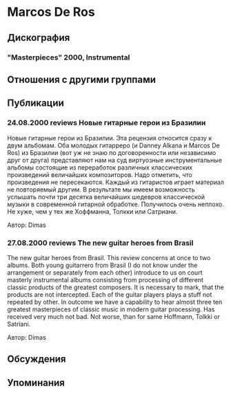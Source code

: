 # Marcos De Ros



## Дискография

### "Masterpieces" 2000, Instrumental




## Отношения с другими группами


## Публикации

### 24.08.2000 reviews Новые гитарные герои из Бразилии

<p>Новые гитарные герои из Бразилии. Эта рецензия относится сразу к двум альбомам. Оба молодых гитарреро (и Danney Alkana и Marcos De Ros) из Бразилии (вот уж не знаю по договоренности или независимо друг от друга) представляют нам на суд виртуозные инструментальные альбомы состоящие из переработок различных классических произведений величайших композиторов. Надо отметить, что произведения не пересекаются. Каждый из гитаристов играет материал не повторяемый другим. В результате мы имеем возможность услышать почти три десятка величайших шедевров классической музыки в современной гитарной обработке. Получилось очень неплохо. Не хуже, чем у тех же Хоффманна, Толкки или Сатриани.</p>

Автор: Dimas

### 27.08.2000 reviews The new guitar heroes from Brasil

<p>The new guitar heroes from Brasil. This review concerns at once to two albums. Both young guitarrero from Brasil (I do not know under the arrangement or separately from each other) introduce to us on court masterly instrumental albums consisting from processing of different classic products of the greatest composers. It is necessary to mark, that the products are not intercepted. Each of the guitar players plays a stuff not repeated by other. In outcome we have a capability to hear almost three ten greatest masterpieces of classic music in modern guitar processing. Has received very much not bad. Not worse, than for same Hoffmann, Tolkki or Satriani.</p>

Автор: Dimas


## Обсуждения


## Упоминания

